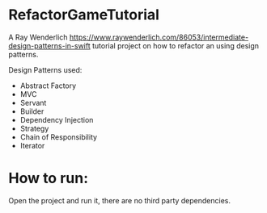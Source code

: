 # RefactorGameTutorial
A Ray Wenderlich https://www.raywenderlich.com/86053/intermediate-design-patterns-in-swift tutorial project on how to refactor an using design patterns.

Design Patterns used:
* Abstract Factory
* MVC
* Servant
* Builder
* Dependency Injection
* Strategy
* Chain of Responsibility
* Iterator

# How to run:
Open the project and run it, there are no third party dependencies.
